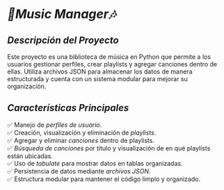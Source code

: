 # *📀Music Manager🎶*

## *Descripción del Proyecto*
Este proyecto es una biblioteca de música en Python que permite a los usuarios gestionar perfiles, crear playlists y agregar canciones dentro de ellas. Utiliza archivos JSON para almacenar los datos de manera estructurada y cuenta con un sistema modular para mejorar su organización.

## *Características Principales*
✅ Manejo de *perfiles de usuario*.  
✅ Creación, visualización y eliminación de *playlists*.  
✅ Agregar y eliminar *canciones* dentro de playlists.  
✅ *Búsqueda de canciones* por título y visualización de en qué playlists están ubicadas.  
✅ Uso de *tabulate* para mostrar datos en tablas organizadas.  
✅ Persistencia de datos mediante *archivos JSON*.  
✅ Estructura modular para mantener el código limpio y organizado.  


